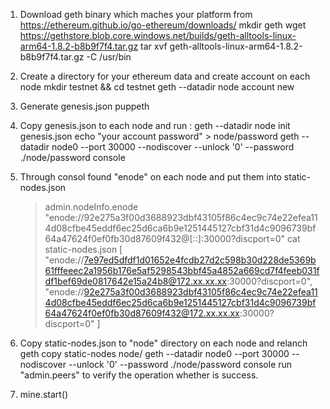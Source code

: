 1. Download geth binary which maches your platform from https://ethereum.github.io/go-ethereum/downloads/
   mkdir geth 
   wget https://gethstore.blob.core.windows.net/builds/geth-alltools-linux-arm64-1.8.2-b8b9f7f4.tar.gz
   tar xvf geth-alltools-linux-arm64-1.8.2-b8b9f7f4.tar.gz -C /usr/bin

2. Create a directory for your ethereum data and create account on each node
   mkdir testnet && cd testnet
   geth --datadir node account new

3. Generate genesis.json
   puppeth
   
4. Copy genesis.json to each node and run :
   geth --datadir node init genesis.json
   echo "your account password" > node/password
   geth --datadir node0 --port 30000 --nodiscover --unlock '0' --password ./node/password console
   
5. Through consol found "enode" on each node and put them into static-nodes.json
    > admin.nodeInfo.enode
      "enode://92e275a3f00d3688923dbf43105f86c4ec9c74e22efea114d08cfbe45eddf6ec25d6ca6b9e1251445127cbf31d4c9096739bf64a47624f0ef0fb30d87609f432@[::]:30000?discport=0"
    cat static-nodes.json 
    [
      "enode://7e97ed5dfdf1d01652e4fcdb27d2c598b30d228de5369b61fffeeec2a1956b176e5af5298543bbf45a4852a669cd7f4feeb031fdf1bef69de0817642e15a24b8@172.xx.xx.xx:30000?discport=0",
      "enode://92e275a3f00d3688923dbf43105f86c4ec9c74e22efea114d08cfbe45eddf6ec25d6ca6b9e1251445127cbf31d4c9096739bf64a47624f0ef0fb30d87609f432@172.xx.xx.xx:30000?discport=0"
    ]
    
6. Copy static-nodes.json to "node" directory on each node and relanch geth 
   copy static-nodes node/
   geth --datadir node0 --port 30000 --nodiscover --unlock '0' --password ./node/password console
   run "admin.peers" to verify the operation whether is success.

7. mine.start()   
